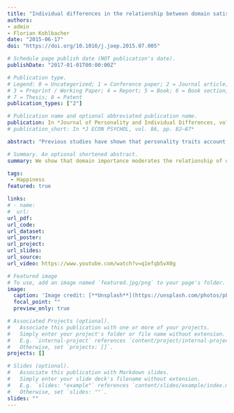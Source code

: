 ```yaml
---
title: "Individual differences in the relationship between domain satisfaction and happiness: The moderating role of domain importance"
authors:
- admin
- Florian Kohlbacher
date: "2015-06-17"
doi: "https://doi.org/10.1016/j.joep.2015.07.005"

# Schedule page publish date (NOT publication's date).
publishDate: "2017-01-01T00:00:00Z"

# Publication type.
# Legend: 0 = Uncategorized; 1 = Conference paper; 2 = Journal article;
# 3 = Preprint / Working Paper; 4 = Report; 5 = Book; 6 = Book section;
# 7 = Thesis; 8 = Patent
publication_types: ["2"]

# Publication name and optional abbreviated publication name.
publication: In *Journal of Personality and Individual Differences, vol. 86, pp. 82–87*
# publication_short: In *J ECON PSYCHOL, vol. 86, pp. 82–87*

abstract: "Previous studies have shown that personality traits account for a substantial amount of variance in individual levels of subjective well-being (SWB). However, these studies are limited in their ability to explain the intra- and interindividual differences in the processes of SWB. To redress this shortcoming, researchers have focused on moderators of the relationship between domain satisfaction and global life satisfaction. However, those studies assume only one specific type of interaction pattern for all life domains. Based on a national probability sample from Japan this paper analyzes the role of domain importance in the relationship between domain satisfaction and the overall SWB level. Our study is the first to explore different kinds of interaction patterns in the importance satisfaction moderation of life domains. We identify four different types of domains: (i) domains in which satisfaction correlates with happiness only when the domain is considered as important; (ii) domains in which satisfaction correlates with happiness no matter whether it is considered as important or not; (iii) domains in which the slope of the correlation between satisfaction and happiness increases when it is considered as important and (iv) domains which show no correlation with happiness not matter whether it is considered as important or not."

# Summary. An optional shortened abstract.
summary: We show that domain importance moderates the relationship of domain satisfaction and happiness. Interaction patterns vary across domains.

tags:
 - Happiness
featured: true

links:
# - name: 
#  url: 
url_pdf: 
url_code: 
url_dataset: 
url_poster: 
url_project: 
url_slides: 
url_source: 
url_video: https://www.youtube.com/watch?v=q1efqb5vX0g

# Featured image
# To use, add an image named `featured.jpg/png` to your page's folder. 
image:
  caption: 'Image credit: [**Unsplash**](https://unsplash.com/photos/pLCdAaMFLTE)'
  focal_point: ""
  preview_only: true

# Associated Projects (optional).
#   Associate this publication with one or more of your projects.
#   Simply enter your project's folder or file name without extension.
#   E.g. `internal-project` references `content/project/internal-project/index.md`.
#   Otherwise, set `projects: []`.
projects: []

# Slides (optional).
#   Associate this publication with Markdown slides.
#   Simply enter your slide deck's filename without extension.
#   E.g. `slides: "example"` references `content/slides/example/index.md`.
#   Otherwise, set `slides: ""`.
slides: ""
---
```



